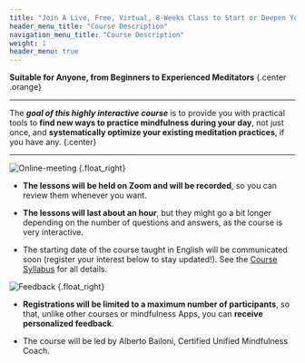 ```yaml
---
title: "Join A Live, Free, Virtual, 8-Weeks Class to Start or Deepen Your Meditation Practice"
header_menu_title: "Course Description"
navigation_menu_title: "Course Description"
weight: 1
header_menu: true
---
```


**Suitable for Anyone, from Beginners to Experienced Meditators**
{.center .orange}

--- 
The **_goal of this highly interactive course_** is to provide you with practical tools to **find new ways to practice mindfulness during your day**, not just once, and **systematically optimize your existing meditation practices**, if you have any.
{.center}

--- 

![Online-meeting](/images/online-meeting.png)
{.float_right}
- **The lessons will be held on Zoom and will be recorded**, so you can review them whenever you want.

- **The lessons will last about an hour**, but they might go a bit longer depending on the number of questions and answers, as the course is very interactive.

- The starting date of the course taught in English will be communicated soon (register your interest below to stay updated!). See the [Course Syllabus](./course-syllabus) for all details.

![Feedback](/images/feedback.png)
{.float_right}
- **Registrations will be limited to a maximum number of participants**, so that, unlike other courses or mindfulness Apps, you can **receive personalized feedback**.

- The course will be led by Alberto Bailoni, Certified Unified Mindfulness Coach.
